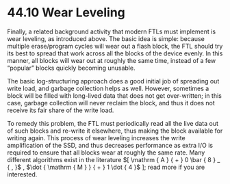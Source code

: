 # 44.10 Wear Leveling  

Finally, a related background activity that modern FTLs must implement is wear leveling, as introduced above. The basic idea is simple: because multiple erase/program cycles will wear out a flash block, the FTL should try its best to spread that work across all the blocks of the device evenly. In this manner, all blocks will wear out at roughly the same time, instead of a few “popular” blocks quickly becoming unusable.  

The basic log-structuring approach does a good initial job of spreading out write load, and garbage collection helps as well. However, sometimes a block will be filled with long-lived data that does not get over-written; in this case, garbage collection will never reclaim the block, and thus it does not receive its fair share of the write load.  

To remedy this problem, the FTL must periodically read all the live data out of such blocks and re-write it elsewhere, thus making the block available for writing again. This process of wear leveling increases the write amplification of the SSD, and thus decreases performance as extra $\mathrm { I } / \mathrm { O }$ is required to ensure that all blocks wear at roughly the same rate. Many different algorithms exist in the literature $[ \mathrm { A } { + } 0 \bar { 8 } _ { , }$ , $\dot { \mathrm { M } } { + } 1 \dot { 4 }$ ]; read more if you are interested.  

